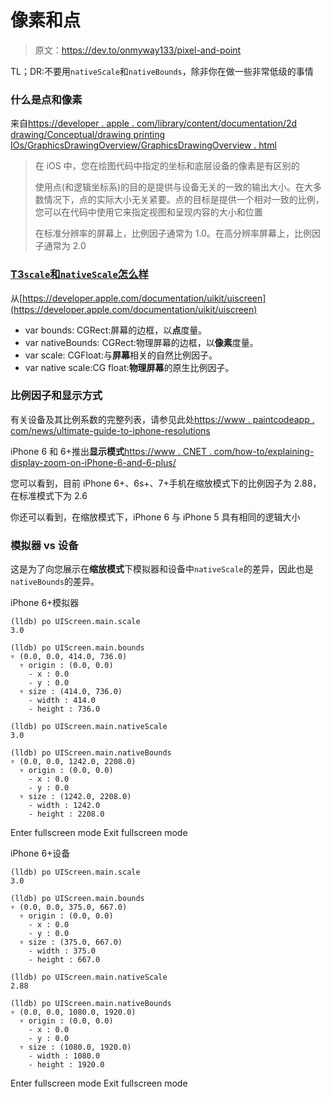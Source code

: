 # 像素和点

> 原文：<https://dev.to/onmyway133/pixel-and-point>

TL；DR:不要用`nativeScale`和`nativeBounds`，除非你在做一些非常低级的事情

### 什么是点和像素

来自[https://developer . apple . com/library/content/documentation/2d drawing/Conceptual/drawing printing IOs/GraphicsDrawingOverview/GraphicsDrawingOverview . html](https://developer.apple.com/library/content/documentation/2DDrawing/Conceptual/DrawingPrintingiOS/GraphicsDrawingOverview/GraphicsDrawingOverview.html)

> 在 iOS 中，您在绘图代码中指定的坐标和底层设备的像素是有区别的
> 
> 使用点(和逻辑坐标系)的目的是提供与设备无关的一致的输出大小。在大多数情况下，点的实际大小无关紧要。点的目标是提供一个相对一致的比例，您可以在代码中使用它来指定视图和呈现内容的大小和位置
> 
> 在标准分辨率的屏幕上，比例因子通常为 1.0。在高分辨率屏幕上，比例因子通常为 2.0

### [T3`scale`和`nativeScale`怎么样](#how-about-raw-scale-endraw-and-raw-nativescale-endraw-)

从[https://developer.apple.com/documentation/uikit/uiscreen](https://developer.apple.com/documentation/uikit/uiscreen)

*   var bounds: CGRect:屏幕的边框，以**点**度量。
*   var nativeBounds: CGRect:物理屏幕的边框，以**像素**度量。
*   var scale: CGFloat:与**屏幕**相关的自然比例因子。
*   var native scale:CG float:**物理屏幕**的原生比例因子。

### 比例因子和显示方式

有关设备及其比例系数的完整列表，请参见此处[https://www . paintcodeapp . com/news/ultimate-guide-to-iphone-resolutions](https://www.paintcodeapp.com/news/ultimate-guide-to-iphone-resolutions)

iPhone 6 和 6+推出**显示模式**[https://www . CNET . com/how-to/explaining-display-zoom-on-iPhone-6-and-6-plus/](https://www.cnet.com/how-to/explaining-display-zoom-on-iphone-6-and-6-plus/)

您可以看到，目前 iPhone 6+、6s+、7+手机在缩放模式下的比例因子为 2.88，在标准模式下为 2.6

你还可以看到，在缩放模式下，iPhone 6 与 iPhone 5 具有相同的逻辑大小

### 模拟器 vs 设备

这是为了向您展示在**缩放模式**下模拟器和设备中`nativeScale`的差异，因此也是`nativeBounds`的差异。

iPhone 6+模拟器

```
(lldb) po UIScreen.main.scale
3.0

(lldb) po UIScreen.main.bounds
▿ (0.0, 0.0, 414.0, 736.0)
  ▿ origin : (0.0, 0.0)
    - x : 0.0
    - y : 0.0
  ▿ size : (414.0, 736.0)
    - width : 414.0
    - height : 736.0

(lldb) po UIScreen.main.nativeScale
3.0

(lldb) po UIScreen.main.nativeBounds
▿ (0.0, 0.0, 1242.0, 2208.0)
  ▿ origin : (0.0, 0.0)
    - x : 0.0
    - y : 0.0
  ▿ size : (1242.0, 2208.0)
    - width : 1242.0
    - height : 2208.0 
```

Enter fullscreen mode Exit fullscreen mode

iPhone 6+设备

```
(lldb) po UIScreen.main.scale
3.0

(lldb) po UIScreen.main.bounds
▿ (0.0, 0.0, 375.0, 667.0)
  ▿ origin : (0.0, 0.0)
    - x : 0.0
    - y : 0.0
  ▿ size : (375.0, 667.0)
    - width : 375.0
    - height : 667.0

(lldb) po UIScreen.main.nativeScale
2.88

(lldb) po UIScreen.main.nativeBounds
▿ (0.0, 0.0, 1080.0, 1920.0)
  ▿ origin : (0.0, 0.0)
    - x : 0.0
    - y : 0.0
  ▿ size : (1080.0, 1920.0)
    - width : 1080.0
    - height : 1920.0 
```

Enter fullscreen mode Exit fullscreen mode